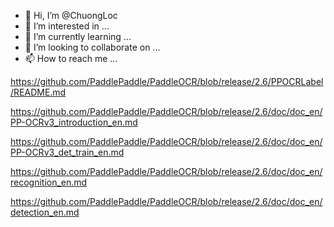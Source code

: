 - 👋 Hi, I’m @ChuongLoc
- 👀 I’m interested in ...
- 🌱 I’m currently learning ...
- 💞️ I’m looking to collaborate on ...
- 📫 How to reach me ...

https://github.com/PaddlePaddle/PaddleOCR/blob/release/2.6/PPOCRLabel/README.md

https://github.com/PaddlePaddle/PaddleOCR/blob/release/2.6/doc/doc_en/PP-OCRv3_introduction_en.md

https://github.com/PaddlePaddle/PaddleOCR/blob/release/2.6/doc/doc_en/PP-OCRv3_det_train_en.md

https://github.com/PaddlePaddle/PaddleOCR/blob/release/2.6/doc/doc_en/recognition_en.md

https://github.com/PaddlePaddle/PaddleOCR/blob/release/2.6/doc/doc_en/detection_en.md

<!---
ChuongLoc/ChuongLoc is a ✨ special ✨ repository because its `README.md` (this file) appears on your GitHub profile.
You can click the Preview link to take a look at your changes.
--->
